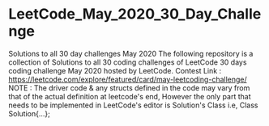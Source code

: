 # LeetCode_May_2020_30_Day_Challenge
Solutions to all 30 day challenges May 2020
The following repository is a collection of Solutions to all 30 coding challenges of LeetCode 30 days coding challenge May 2020 hosted by LeetCode. Contest Link : https://leetcode.com/explore/featured/card/may-leetcoding-challenge/ NOTE : The driver code & any structs defined in the code may vary from that of the actual definition at leetcode's end, However the only part that needs to be implemented in LeetCode's editor is Solution's Class i.e, Class Solution{...};
